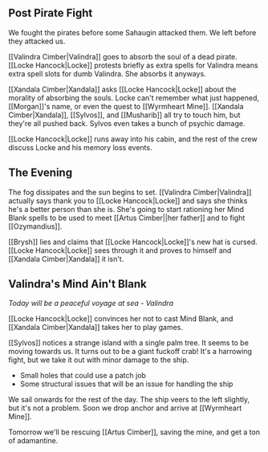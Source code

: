 ## Post Pirate Fight
We fought the pirates before some Sahaugin attacked them. We left before they attacked us.

[[Valindra Cimber|Valindra]] goes to absorb the soul of a dead pirate. [[Locke Hancock|Locke]] protests briefly as extra spells for Valindra means extra spell slots for dumb Valindra. She absorbs it anyways.

[[Xandala Cimber|Xandala]] asks [[Locke Hancock|Locke]] about the morality of absorbing the souls. Locke can't remember what just happened, [[Morgan]]'s name, or even the quest to [[Wyrmheart Mine]]. [[Xandala Cimber|Xandala]], [[Sylvos]], and [[Musharib]] all try to touch him, but they're all pushed back. Sylvos even takes a bunch of psychic damage.

[[Locke Hancock|Locke]] runs away into his cabin, and the rest of the crew discuss Locke and his memory loss events.
## The Evening
The fog dissipates and the sun begins to set. [[Valindra Cimber|Valindra]] actually says thank you to [[Locke Hancock|Locke]] and says she thinks he's a better person than she is. She's going to start rationing her Mind Blank spells to be used to meet [[Artus Cimber||her father]] and to fight [[Ozymandius]].

[[Brysh]] lies and claims that [[Locke Hancock|Locke]]'s new hat is cursed. [[Locke Hancock|Locke]] sees through it and proves to himself and [[Xandala Cimber|Xandala]] it isn't.

## Valindra's Mind Ain't Blank
*Today will be a peaceful voyage at sea - Valindra*

[[Locke Hancock|Locke]] convinces her not to cast Mind Blank, and [[Xandala Cimber|Xandala]] takes her to play games.

[[Sylvos]] notices a strange island with a single palm tree. It seems to be moving towards us. It turns out to be a giant fuckoff crab! It's a harrowing fight, but we take it out with minor damage to the ship.
- Small holes that could use a patch job
- Some structural issues that will be an issue for handling the ship

We sail onwards for the rest of the day. The ship veers to the left slightly, but it's not a problem. Soon we drop anchor and arrive at [[Wyrmheart Mine]].

Tomorrow we'll be rescuing [[Artus Cimber]], saving the mine, and get a ton of adamantine.
